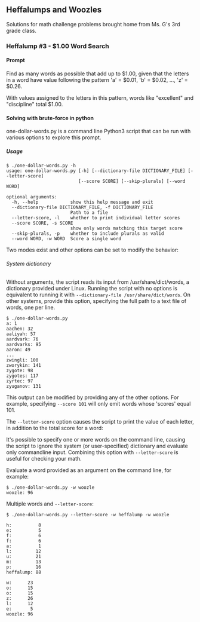 ## Heffalumps and Woozles
Solutions for math challenge problems brought home from Ms. G's 3rd grade class.

### Heffalump #3 - $1.00 Word Search

#### Prompt
Find as many words as possible that add up to $1.00, given that the letters in a word have value following the pattern 'a' = $0.01, 'b' = $0.02, ..., 'z' = $0.26.

With values assigned to the letters in this pattern, words like "excellent" and "discipline" total $1.00.

#### Solving with brute-force in python
one-dollar-words.py is a command line Python3 script that can be run with various options to explore this prompt.

##### Usage
```
$ ./one-dollar-words.py -h
usage: one-dollar-words.py [-h] [--dictionary-file DICTIONARY_FILE] [--letter-score]
                           [--score SCORE] [--skip-plurals] [--word WORD]

optional arguments:
  -h, --help            show this help message and exit
  --dictionary-file DICTIONARY_FILE, -f DICTIONARY_FILE
                        Path to a file
  --letter-score, -l    whether to print individual letter scores
  --score SCORE, -s SCORE
                        show only words matching this target score
  --skip-plurals, -p    whether to include plurals as valid
  --word WORD, -w WORD  Score a single word
```

Two modes exist and other options can be set to modify the behavior:

###### System dictionary
Without arguments, the script reads its input from /usr/share/dict/words, a dictionary provided under Linux. Running the script with no options is equivalent to running it with `--dictionary-file /usr/share/dict/words`. On other systems, provide this option, specifying the full path to a text file of words, one per line.

```
$ ./one-dollar-words.py
a: 1
aachen: 32
aaliyah: 57
aardvark: 76
aardvarks: 95
aaron: 49
...
zwingli: 100
zworykin: 141
zygote: 98
zygotes: 117
zyrtec: 97
zyuganov: 131
```

This output can be modified by providing any of the other options. For example, specifying `--score 101` will only emit words whose 'scores' equal 101.

The `--letter-score` option causes the script to print the value of each letter, in addition to the total score for a word:

It's possible to specify one or more words on the command line, causing the script to ignore the system (or user-specified) dictionary and evaluate only commandline input. Combining this option with `--letter-score` is useful for checking your math.

Evaluate a word provided as an argument on the command line, for example:
```
$ ./one-dollar-words.py -w woozle
woozle: 96
```

Multiple words and `--letter-score`:
```
$ ./one-dollar-words.py --letter-score -w heffalump -w woozle

h:          8
e:          5
f:          6
f:          6
a:          1
l:         12
u:         21
m:         13
p:         16
heffalump: 88

w:      23
o:      15
o:      15
z:      26
l:      12
e:       5
woozle: 96
```
